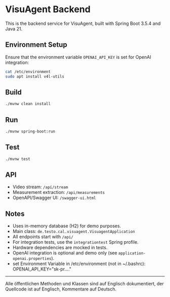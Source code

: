 # VisuAgent Backend

This is the backend service for VisuAgent, built with Spring Boot 3.5.4 and Java 21.

## Environment Setup

Ensure that the environment variable `OPENAI_API_KEY` is set for OpenAI integration:

```sh
cat /etc/environment
sudo apt install v4l-utils
```

## Build

```sh
./mvnw clean install
```

## Run

```sh
./mvnw spring-boot:run
```

## Test

```sh
./mvnw test
```

## API

- Video stream: `/api/stream`
- Measurement extraction: `/api/measurements`
- OpenAPI/Swagger UI: `/swagger-ui.html`

## Notes

- Uses in-memory database (H2) for demo purposes.
- Main class: `de.testo.cal.visuagent.VisuagentApplication`
- All endpoints start with `/api/`
- For integration tests, use the `integrationtest` Spring profile.
- Hardware dependencies are mocked in tests.
- OpenAI integration is optional and demo only (see `application-openai.properties`).
- set Environment Variable in /etc/environment (not in ~/.bashrc): OPENAI_API_KEY="sk-pr...."

---

Alle öffentlichen Methoden und Klassen sind auf Englisch dokumentiert, der Quellcode ist auf Englisch, Kommentare auf
Deutsch.

